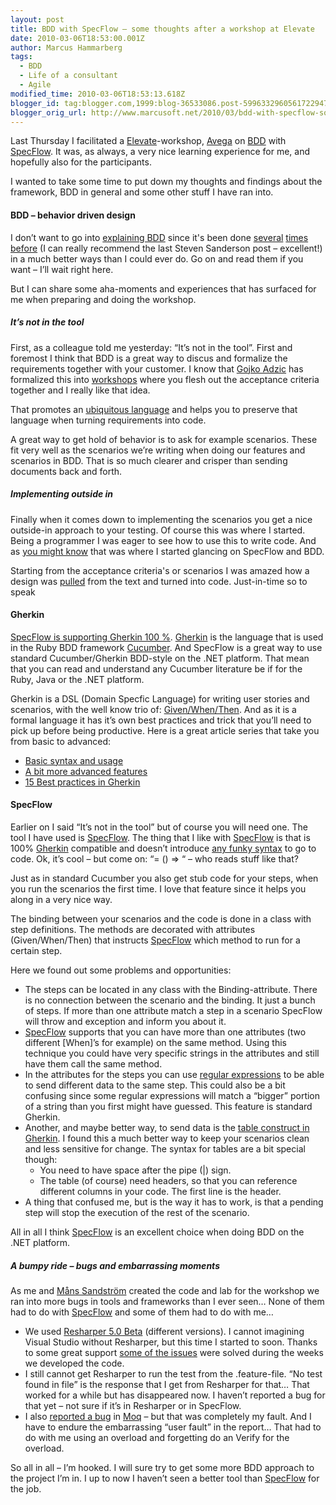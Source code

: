 ```yaml
---
layout: post
title: BDD with SpecFlow – some thoughts after a workshop at Elevate
date: 2010-03-06T18:53:00.001Z
author: Marcus Hammarberg
tags:
  - BDD
  - Life of a consultant
  - Agile
modified_time: 2010-03-06T18:53:13.618Z
blogger_id: tag:blogger.com,1999:blog-36533086.post-5996332960561722947
blogger_orig_url: http://www.marcusoft.net/2010/03/bdd-with-specflow-some-thoughts-after.html
---
```


Last Thursday I facilitated a [Elevate](http://blog.avegagroup.se/elevate/)-workshop, [Avega](http://www.avegagroup.se) on [BDD](http://en.wikipedia.org/wiki/Behavior_Driven_Development) with [SpecFlow](http://www.specflow.org). It was, as always, a very nice learning experience for me, and hopefully also for the participants.

I wanted to take some time to put down my thoughts and findings about the framework, BDD in general and some other stuff I have ran into.

#### BDD – behavior driven design

I don’t want to go into [explaining BDD](http://dannorth.net/introducing-bdd) since it's been done [several](http://blog.wekeroad.com/2009/09/21/make-bdd-your-bff-2) [times before](http://blog.stevensanderson.com/2010/03/03/behavior-driven-development-bdd-with-specflow-and-aspnet-mvc/) (I can really recommend the last Steven Sanderson post – excellent!) in a much better ways than I could ever do. Go on and read them if you want – I’ll wait right here.

But I can share some aha-moments and experiences that has surfaced for me when preparing and doing the workshop.

##### It’s not in the tool

First, as a colleague told me yesterday: “It’s not in the tool”. First and foremost I think that BDD is a great way to discus and formalize the requirements together with your customer. I know that [Gojko Adzic](http://gojko.net/) has formalized this into [workshops](http://gojko.net/2010/03/03/acceptance-testing-best-practices/) where you flesh out the acceptance criteria together and I really like that idea.

That promotes an [ubiquitous language](http://domaindrivendesign.org/node/132) and helps you to preserve that language when turning requirements into code.

A great way to get hold of behavior is to ask for example scenarios. These fit very well as the scenarios we’re writing when doing our features and scenarios in BDD. That is so much clearer and crisper than sending documents back and forth.

##### Implementing outside in

Finally when it comes down to implementing the scenarios you get a nice outside-in approach to your testing. Of course this was where I started. Being a programmer I was eager to see how to use this to write code. And as [you might know](http://www.marcusoft.net/2010/02/specflow-bdd-net-style.html) that was where I started glancing on SpecFlow and BDD.

Starting from the acceptance criteria's or scenarios I was amazed how a design was [pulled](http://en.wikipedia.org/wiki/Kanban) from the text and turned into code. Just-in-time so to speak

#### Gherkin

[SpecFlow is supporting Gherkin 100 %](http://www.specflow.org/specflow/feature-syntax.aspx). [Gherkin](http://wiki.github.com/aslakhellesoy/cucumber/gherkin) is the language that is used in the Ruby BDD framework [Cucumber](http://cukes.info/). And SpecFlow is a great way to use standard Cucumber/Gherkin BDD-style on the .NET platform. That mean that you can read and understand any Cucumber literature be if for the Ruby, Java or the .NET platform.

Gherkin is a DSL (Domain Specfic Language) for writing user stories and scenarios, with the well know trio of: [Given/When/Then](http://wiki.github.com/aslakhellesoy/cucumber/given-when-then). And as it is a formal language it has it’s own best practices and trick that you’ll need to pick up before being productive. Here is a great article series that take you from basic to advanced:

- [Basic syntax and usage](http://www.engineyard.com/blog/2009/cucumber-introduction/)
- [A bit more advanced features](http://www.engineyard.com/blog/2009/cucumber-more-advanced/)
- [15 Best practices in Gherkin](http://www.engineyard.com/blog/2009/15-expert-tips-for-using-cucumber/)

#### SpecFlow

Earlier on I said “It’s not in the tool” but of course you will need one. The tool I have used is [SpecFlow](http://www.specflow.org). The thing that I like with [SpecFlow](http://www.specflow.org) is that is 100% [Gherkin](http://wiki.github.com/aslakhellesoy/cucumber/gherkin) compatible and doesn’t introduce [any funky syntax](http://codebetter.com/blogs/aaron.jensen/archive/2008/05/08/introducing-machine-specifications-or-mspec-for-short.aspx) to go to code. Ok, it’s cool – but come on: “= () =\> “ – who reads stuff like that?

Just as in standard Cucumber you also get stub code for your steps, when you run the scenarios the first time. I love that feature since it helps you along in a very nice way.

The binding between your scenarios and the code is done in a class with step definitions. The methods are decorated with attributes (Given/When/Then) that instructs [SpecFlow](http://www.specflow.org) which method to run for a certain step.

Here we found out some problems and opportunities:

- The steps can be located in any class with the Binding-attribute. There is no connection between the scenario and the binding. It just a bunch of steps. If more than one attribute match a step in a scenario SpecFlow will throw and exception and inform you about it.
- [SpecFlow](http://www.specflow.org) supports that you can have more than one attributes (two different [When]’s for example) on the same method. Using this technique you could have very specific strings in the attributes and still have them call the same method.
- In the attributes for the steps you can use [regular expressions](http://github.com/techtalk/SpecFlow/blob/master/Samples/BowlingKata/Bowling.Specflow/BowlingSteps.cs) to be able to send different data to the same step. This could also be a bit confusing since some regular expressions will match a “bigger” portion of a string than you first might have guessed. This feature is standard Gherkin.
- Another, and maybe better way, to send data is the [table construct in Gherkin](http://github.com/aslakhellesoy/cucumber-rails-test/blob/master/features/manage_lorries.feature). I found this a much better way to keep your scenarios clean and less sensitive for change. The syntax for tables are a bit special though:
  - You need to have space after the pipe (|) sign.
  - The table (of course) need headers, so that you can reference different columns in your code. The first line is the header.
- A thing that confused me, but is the way it has to work, is that a pending step will stop the execution of the rest of the scenario.

All in all I think [SpecFlow](http://www.specflow.org) is an excellent choice when doing BDD on the .NET platform.

##### A bumpy ride – bugs and embarrassing moments

As me and [Måns Sandström](http://manssandstrom.wordpress.com/) created the code and lab for the workshop we ran into more bugs in tools and frameworks than I ever seen… None of them had to do with [SpecFlow](http://www.specflow.org) and some of them had to do with me…

- We used [Resharper 5.0 Beta](http://www.jetbrains.com/resharper/beta/beta.html) (different versions). I cannot imagining Visual Studio without Resharper, but this time I started to soon. Thanks to some great support [some of the issues](http://www.jetbrains.net/devnet/thread/286635) were solved during the weeks we developed the code.
- I still cannot get Resharper to run the test from the .feature-file. “No test found in file” is the response that I get from Resharper for that… That worked for a while but has disappeared now. I haven’t reported a bug for that yet – not sure if it’s in Resharper or in SpecFlow.
- I also [reported a bug](http://code.google.com/p/moq/issues/detail?id=234) in [Moq](http://code.google.com/p/moq/) – but that was completely my fault. And I have to endure the embarrassing “user fault” in the report… That had to do with me using an overload and forgetting do an Verify for the overload.

So all in all – I’m hooked. I will sure try to get some more BDD approach to the project I’m in. I up to now I haven’t seen a better tool than [SpecFlow](http://www.specflow.org) for the job.
